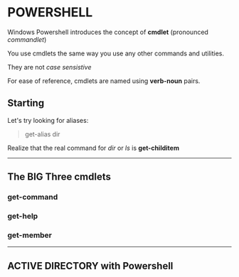 # POWERSHELL

Windows Powershell introduces the concept of __cmdlet__ (pronounced _commandlet_) <br/>

You use cmdlets the same way you use any other commands and utilities. <br/>

They are not _case sensistive_ <br/>

For ease of reference, cmdlets are named using __verb-noun__ pairs.

## Starting

Let's try looking for aliases: <br/>

>get-alias dir

Realize that the real command for _dir_ or _ls_ is __get-childitem__ <br/>


---


## The BIG Three cmdlets

### get-command

### get-help

### get-member


---





## ACTIVE DIRECTORY with Powershell